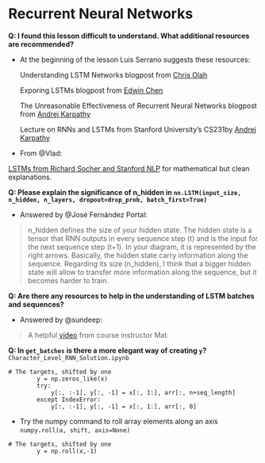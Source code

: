 # Recurrent Neural Networks

**Q: I found this lesson difficult to understand.  What additional resources are recommended?**

- At the beginning of the lesson Luis Serrano suggests these resources:
  
  Understanding LSTM Networks blogpost from [Chris Olah]( http://colah.github.io/posts/2015-08-Understanding-LSTMs/)
  
  Exporing LSTMs blogpost from [Edwin Chen]( http://blog.echen.me/2017/05/30/exploring-lstms/)
  
  The  Unreasonable  Effectiveness  of  Recurrent  Neural  Networks  blogpost from [Andrej Karpathy]( http://karpathy.github.io/2015/05/21/rnn-effectiveness/)
  
  Lecture on RNNs and LSTMs from Stanford University’s CS231by [Andrej Karpathy]( https://www.youtube.com/watch?v=iX5V1WpxxkY)

- From @Vlad:

[LSTMs from Richard Socher and Stanford NLP]( https://youtu.be/QuELiw8tbx8) for mathematical but clean explanations.

**Q: Please explain the significance of n_hidden in `nn.LSTM(input_size, n_hidden, n_layers, dropout=drop_prob, batch_first=True)`**
- Answered by @José Fernández Portal:

>n_hidden defines the size of your hidden state. The hidden state is a tensor that RNN outputs in every sequence step (t) and is the input for the next sequence step (t+1). In your diagram, it is represented by the right arrows. Basically, the hidden state carry information along the sequence. Regarding its size (n_hidden), I think that a bigger hidden state will allow to transfer more information along the sequence, but it becomes harder to train.

**Q: Are there any resources to help in the understanding of LSTM batches and sequences?**
- Answered by @sundeep:

>A helpful [video](https://slack-files.com/T3Q738VV1-F4P1VE8SY-6f4e7770d0) from course instructor Mat.

**Q: In `get_batches` is there a more elegant way of creating `y`?** 
`Character_Level_RNN_Solution.ipynb`
``` 
# The targets, shifted by one
        y = np.zeros_like(x)
        try:
            y[:, :-1], y[:, -1] = x[:, 1:], arr[:, n+seq_length]
        except IndexError:
            y[:, :-1], y[:, -1] = x[:, 1:], arr[:, 0]
```
- Try the numpy command to roll array elements along an axis `numpy.roll(a, shift, axis=None)`
```
# The targets, shifted by one
        y = np.roll(x,-1)
```
    
